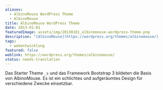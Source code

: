 ```yaml
---
aliases:
  - AlbinoMouse WordPress Theme
  - AlbinoMouse
title: AlbinoMouse WordPress Theme
date: 2013-01-01
featuredImage: assets/img/20130101_albinomouse-wordpress-theme.png
description: "[AlbinoMouse](https://wordpress.org/themes/albinomouse/) war mein erstes WordPress Theme, welches ich entwickelt habe und im offiziellen Verzeichnis auf wordpress.org zur Verfügung gestellt habe."
tags:
  - webentwicklung
featured: false
weblink: https://wordpress.org/themes/albinomouse/
status: needs-translation
---
```

Das Starter Theme `_s` und das Framework Bootstrap 3 bildeten die Basis von AlbinoMouse. Es ist ein schlichtes und aufgeräumtes Design für verschiedene Zwecke einsetzbar.
